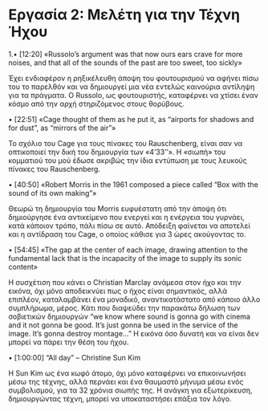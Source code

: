 # Εργασία 2: Μελέτη για την Τέχνη Ήχου
1.•	[12:20] «Russolo’s argument was that now ours ears crave for more noises, and that all of the sounds of the past are too sweet, too sickly»

Έχει ενδιαφέρον η ρηξικέλευθη άποψη του φουτουρισμού να αφήνει πίσω του το παρελθόν και να δημιουργεί μια νέα εντελώς καινούρια αντίληψη για τα πράγματα. Ο Russolo, ως φουτουριστής, καταφέρνει να χτίσει έναν κόσμο από την αρχή στηριζόμενος στους θορύβους.



•	[22:51] «Cage thought of them as he put it, as “airports for shadows and for dust”, as “mirrors of the air”»

Το σχόλιο του Cage για τους πίνακες του Rauschenberg, είναι σαν να οπτικοποιεί την δική του δημιουργία των «4’33’’». Η «σιωπή» του κομματιού του μού έδωσε ακριβώς την ίδια εντύπωση με τους λευκούς πίνακες του Rauschenberg.



•	[40:50] «Robert Morris in the 1961 composed a piece called “Box with the sound of its own making”»

Θεωρώ τη δημιουργία του Morris ευφυέστατη από την άποψη ότι δημιούργησε ένα αντικείμενο που ενεργεί και η ενέργεια του γυρνάει, κατά κάποιον τρόπο, πάλι πίσω σε αυτό. Απόδειξη φαίνεται να αποτελεί και η αντίδραση του Cage, ο οποίος κάθισε για 3 ώρες ακούγοντας το.



•	 [54:45] «The gap at the center of each image, drawing attention to the fundamental lack that is the incapacity of the image to supply its sonic content»

Η συσχέτιση που κάνει ο Christian Marclay ανάμεσα στον ήχο και την εικόνα, όχι μόνο αποδεικνύει πως ο ήχος είναι σημαντικός, αλλά επιπλέον, καταλαμβάνει ένα μοναδικό, αναντικατάστατο από κάποιο άλλο συμπλήρωμα, μέρος. Κάτι που διαψεύδει την παρακάτω δήλωση των σοβιετικών δημιουργών “we know where sound is gonna go with cinema and it not gonna be good. It’s just gonna be used in the service of the image. It’s gonna destroy montage…” Η εικόνα όσο δυνατή και να είναι δεν μπορεί να πάρει την θέση του ήχου.

•	[1:00:00] “All day” – Christine Sun Kim

Η Sun Kim ως ένα κωφό άτομο, όχι μόνο καταφέρνει να επικοινωνήσει μέσω της τέχνης, αλλά περνάει και ένα θαυμαστό μήνυμα μέσω ενός συμβολισμού, για τα 32 χρόνια σιωπής της. Η ανάγκη για εξωτερίκευση, δημιουργώντας τέχνη, μπορεί να υποκαταστήσει επάξια τον λόγο.

